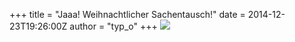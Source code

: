+++
title = "Jaaa! Weihnachtlicher Sachentausch!"
date = 2014-12-23T19:26:00Z
author = "typ_o"
+++
[![](https://flipdot.org/blog/uploads/swap.serendipityThumb.jpg)](https://flipdot.org/blog/uploads/swap.jpg)
